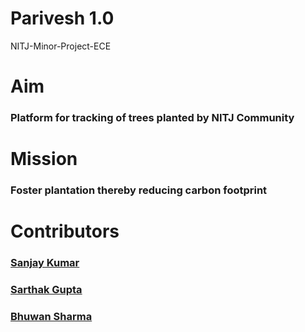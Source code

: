 # Parivesh 1.0
NITJ-Minor-Project-ECE

# Aim
### Platform for tracking of trees planted by NITJ Community 

# Mission
### Foster plantation thereby reducing carbon footprint  

# Contributors 
### [Sanjay Kumar](https://github.com/sanju6890)
### [Sarthak Gupta](https://github.com/sarthakgupta13022001)
### [Bhuwan Sharma](https://github.com/Bhuwan2402)

